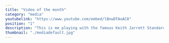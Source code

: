```yaml
---
title: "Video of the month"
category: "media"
youtubelink: "https://www.youtube.com/embed/lBnwDTAoAC8"
position: "1"
description: "This is me playing with the famous Keith Jarrett Standards-trio"
thumbnail: "./mediadefault.jpg"
---
```

